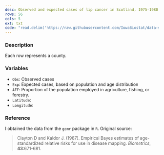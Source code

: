 ```yaml
---
desc: Observed and expected cases of lip cancer in Scotland, 1975-1980 
rows: 56
cols: 5
ext: txt
code: "read.delim('https://raw.githubusercontent.com/IowaBiostat/data-sets/main/lip-cancer/lip-cancer.txt')"
---
```


### Description

Each row represents a county.

### Variables

* `Obs`: Observed cases
* `Exp`: Expected cases, based on population and age distribution
* `AFF`: Proportion of the population employed in agriculture, fishing, or forestry.
* `Latitude`: 
* `Longitude`: 

### Reference

I obtained the data from the `gcmr` package in `R`.  Original source:

> Clayton D and Kaldor J. (1987). Empirical Bayes estimates of age-standardized relative risks for use in disease mapping.  *Biometrics*, **43**:671-681.
